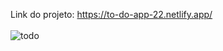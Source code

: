 Link do projeto: https://to-do-app-22.netlify.app/ 
<br>
<br>
![todo](https://user-images.githubusercontent.com/108771153/187055743-21e27318-a439-4159-bb8a-da8f07f4360e.png)
